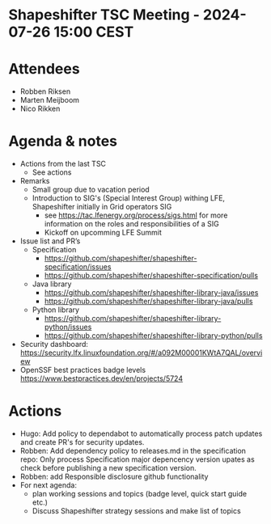 # Shapeshifter TSC Meeting - 2024-07-26 15:00 CEST

# Attendees
- Robben Riksen
- Marten Meijboom
- Nico Rikken

# Agenda & notes
- Actions from the last TSC
  - See actions
- Remarks
    - Small group due to vacation period
    - Introduction to SIG's (Special Interest Group) withing LFE, Shapeshifter initially in Grid operators SIG
      - see https://tac.lfenergy.org/process/sigs.html for more information on the roles and responsibilities of a SIG
      - Kickoff on upcomming LFE Summit  
- Issue list and PR’s
  - Specification
      - https://github.com/shapeshifter/shapeshifter-specification/issues
      - https://github.com/shapeshifter/shapeshifter-specification/pulls
  - Java library
      - https://github.com/shapeshifter/shapeshifter-library-java/issues
      - https://github.com/shapeshifter/shapeshifter-library-java/pulls
  - Python library
      - https://github.com/shapeshifter/shapeshifter-library-python/issues
      - https://github.com/shapeshifter/shapeshifter-library-python/pulls
- Security dashboard: https://security.lfx.linuxfoundation.org/#/a092M00001KWtA7QAL/overview
- OpenSSF best practices badge levels https://www.bestpractices.dev/en/projects/5724

# Actions
- Hugo: Add policy to dependabot to automatically process patch updates and create PR's for security updates. 
- Robben: Add dependency policy to releases.md in the specification repo: Only process Specification major depencency version upates as check before publishing a new specification version.
- Robben: add Responsible disclosure github functionality
- For next agenda:
    -  plan working sessions and topics (badge level, quick start guide etc.)
    - Discuss Shapeshifter strategy sessions and make list of topics
